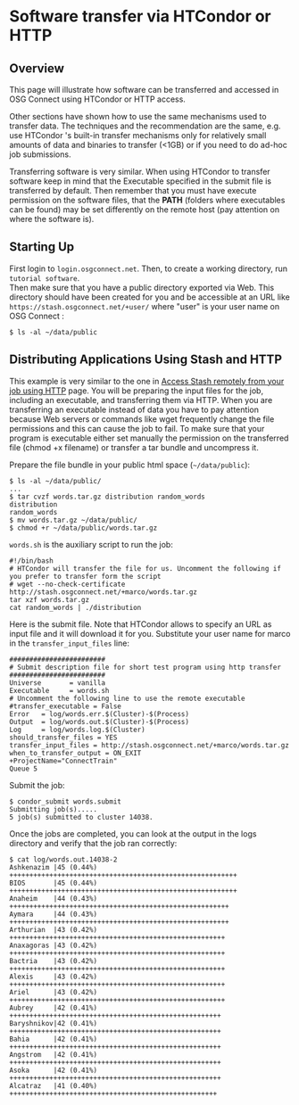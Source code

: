 
[title]: - "Software transfer via HTCondor or HTTP"
 

# Software transfer via HTCondor or HTTP

## Overview

This page will illustrate how software can be transferred and accessed in OSG Connect using HTCondor or HTTP access.

Other sections have shown how to use the same mechanisms used to transfer data. The techniques and the 
recommendation are the same, e.g. use HTCondor 's built-in transfer mechanisms only for relatively small amounts of 
data and binaries to transfer (<1GB) or if you need to do ad-hoc job submissions.

Transferring software is very similar. When using HTCondor to transfer software keep in mind that the Executable 
specified in the submit file is transferred by default. Then remember that you must have execute permission on the 
software files, that the **PATH** (folders where executables can be found) may be set differently on the remote host 
(pay attention on where the software is).

## Starting Up

First  login to `login.osgconnect.net`. Then, to create a working directory, run `tutorial software`.  
Then make sure that you have a public directory exported via Web. This directory should have been created for you 
and be accessible at an URL like `https://stash.osgconnect.net/+user/` where "user" is your user name on OSG Connect :

	$ ls -al ~/data/public

## Distributing Applications Using Stash and HTTP

This example is very similar to the one in [Access Stash remotely from your job using HTTP](http://support.opensciencegrid.org/support/solutions/articles/5000639798-access-stash-remotely-using-http) page.  You will be preparing the 
input files for the job, including an executable, and transferring them via HTTP. When you are transferring an executable 
instead of data you have to pay attention because Web servers or commands like wget frequently change the file permissions 
and this can cause the job to fail. To make sure that your program is executable either set manually the permission on the 
transferred file (chmod +x filename) or transfer a tar bundle and uncompress it.

Prepare the file bundle in your public html space (`~/data/public`):

	$ ls -al ~/data/public/
	...
	$ tar cvzf words.tar.gz distribution random_words
	distribution
	random_words
	$ mv words.tar.gz ~/data/public/
	$ chmod +r ~/data/public/words.tar.gz

`words.sh` is the auxiliary script to run the job:

	#!/bin/bash
	# HTCondor will transfer the file for us. Uncomment the following if you prefer to transfer form the script
	# wget --no-check-certificate http://stash.osgconnect.net/+marco/words.tar.gz
	tar xzf words.tar.gz
	cat random_words | ./distribution

Here is the submit file. Note that HTCondor allows to specify an URL as input file and it will download it for you. Substitute your user name for marco in the `transfer_input_files` line:

	########################
	# Submit description file for short test program using http transfer
	########################
	Universe       = vanilla
	Executable     = words.sh
	# Uncomment the following line to use the remote executable
	#transfer_executable = False
	Error   = log/words.err.$(Cluster)-$(Process)
	Output  = log/words.out.$(Cluster)-$(Process)
	Log     = log/words.log.$(Cluster)
	should_transfer_files = YES
	transfer_input_files = http://stash.osgconnect.net/+marco/words.tar.gz
	when_to_transfer_output = ON_EXIT
	+ProjectName="ConnectTrain"
	Queue 5

Submit the job:

	$ condor_submit words.submit
	Submitting job(s).....
	5 job(s) submitted to cluster 14038.

Once the jobs are completed, you can look at the output in the logs directory and verify that the job ran correctly:

	$ cat log/words.out.14038-2
	Ashkenazim |45 (0.44%) +++++++++++++++++++++++++++++++++++++++++++++++++++++++++
	BIOS       |45 (0.44%) +++++++++++++++++++++++++++++++++++++++++++++++++++++++++
	Anaheim    |44 (0.43%) +++++++++++++++++++++++++++++++++++++++++++++++++++++++
	Aymara     |44 (0.43%) +++++++++++++++++++++++++++++++++++++++++++++++++++++++
	Arthurian  |43 (0.42%) ++++++++++++++++++++++++++++++++++++++++++++++++++++++
	Anaxagoras |43 (0.42%) ++++++++++++++++++++++++++++++++++++++++++++++++++++++
	Bactria    |43 (0.42%) ++++++++++++++++++++++++++++++++++++++++++++++++++++++
	Alexis     |43 (0.42%) ++++++++++++++++++++++++++++++++++++++++++++++++++++++
	Ariel      |43 (0.42%) ++++++++++++++++++++++++++++++++++++++++++++++++++++++
	Aubrey     |42 (0.41%) +++++++++++++++++++++++++++++++++++++++++++++++++++++
	Baryshnikov|42 (0.41%) +++++++++++++++++++++++++++++++++++++++++++++++++++++
	Bahia      |42 (0.41%) +++++++++++++++++++++++++++++++++++++++++++++++++++++
	Angstrom   |42 (0.41%) +++++++++++++++++++++++++++++++++++++++++++++++++++++
	Asoka      |42 (0.41%) +++++++++++++++++++++++++++++++++++++++++++++++++++++
	Alcatraz   |41 (0.40%) ++++++++++++++++++++++++++++++++++++++++++++++++++++


